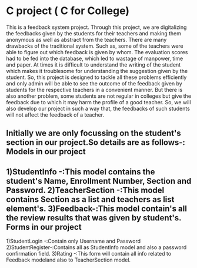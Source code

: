 # C project ( C for College)
This is a feedback system project. Through this project, we are digitalizing the feedbacks given by the students for their teachers and making them anonymous as well as abstract from the teachers.
There are many drawbacks of the traditional system. Such as, some of the teachers were able to figure out which feedback is given by whom. The evaluation scores had to be fed into the database, which led to wastage of manpower, time and paper. At times it is difficult to understand the writing of the student which makes it troublesome for understanding the suggestion given by the student. 
So, this project is designed to tackle all these problems efficiently and only admin will be able to see the outcome of the feedback given by students for the respective teachers in a convenient manner.
But there is also another problem, some students are not regular in colleges but give the feedback due to which it may harm the profile of a good teacher. So, we will also develop our project in such a way that, the feedbacks of such students will not affect the feedback of a teacher.

Initially we are only focussing on the student's section in our project.So details are as follows-:
Models in our project
----------------------
1)StudentInfo -:This model contains the student's Name, Enrollment Number, Section and Password.
2)TeacherSection -:This model contains Section as a list and teachers as list element's.
3)Feedback-:This model contain's all the review results that was given by student's.
Forms in our project
--------------------
1)StudentLogin -:Contain only Username and Password 
2)StudentRegister-:Contains all as StudentInfo model and also a password confirmation field. 
3)Rating -:This form will contain all info related to Feedback modeland also to TeacherSection model.

